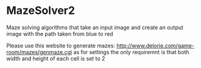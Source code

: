 # MazeSolver2
Maze solving algorithms that take an input image and create an output image with the path taken from blue to red

Please use this website to generate mazes: http://www.delorie.com/game-room/mazes/genmaze.cgi
as for settings the only requiremnt is that both width and height of each cell is set to 2

